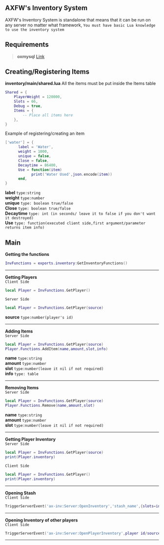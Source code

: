 ## AXFW's Inventory System

AXFW's Inventory System is standalone that means that it can be run on any server no matter what framework,
`You must have basic Lua knowledge to use the inventory system`
## Requirements

> **oxmysql**   [Link](https://github.com/overextended/oxmysql/)

## Creating/Registering Items
__inventory/main/shared.lua__
All the items must be put inside the Items table 
```lua
Shared = {
    PlayerWeight = 120000,
    Slots = 66,
    Debug = true,
    Items = {
        -- Place all items here
    },
}
```
Example of registering/creating an item
```lua
['water'] = {
      label = 'Water',
      weight = 1000,
      unique = false,
      Close = false,
      Decaytime = 86400,
      Use = function(item)
            print('Water Used',json.encode(item))
      end,
}
```
**label**  `type:string`\
**weight** `type:number`\
**unique** `type: boolean true/false`\
**Close**  `type: boolean true/false`\
**Decaytime** `type: int (in seconds/ leave it to false if you don't want it destroyed)`\
**Use**    `type: function(executed client side,first argument/parameter returns item info)`
## Main
**Getting the functions**
```lua
InvFunctions = exports.inventory:GetInventoryFunctions()
```

<hr/>

**Getting Players**\
`Client Side`
```lua
local Player = InvFunctions.GetPlayer()
```
`Server Side`
```lua
local Player = InvFunctions.GetPlayer(source)
```
**source**  `type:number(player's id)`

<hr/>

**Adding Items**\
`Server Side`
```lua
local Player = InvFunctions.GetPlayer(source)
Player.Functions.AddItem(name,amount,slot,info)
```
**name**  `type:string`\
**amount** `type:number`\
**slot** `type:number(leave it nil if not required)`\
**info**  `type: table`

<hr/>

**Removing Items**\
`Server Side`
```lua
local Player = InvFunctions.GetPlayer(source)
Player.Functions.Remove(name,amount,slot)
```
**name**  `type:string`\
**amount** `type:number`\
**slot** `type:number(leave it nil if not required)`

<hr/>

**Getting Player Inventory**\
`Server Side`
```lua
local Player = InvFunctions.GetPlayer(source)
print(Player.inventory)
```
`Client Side`
```lua
local Player = InvFunctions.GetPlayer()
print(Player.inventory)
```
<hr/>

**Opening Stash**\
`Client Side`
```lua
TriggerServerEvent('ax-inv:Server:OpenInventory','stash_name',{slots=int})
```
<hr/>

**Opening Inventory of other players**\
`Client Side`
```lua
TriggerServerEvent('ax-inv:Server:OpenPlayerInventory',player id/source [int])
```
<hr/>
